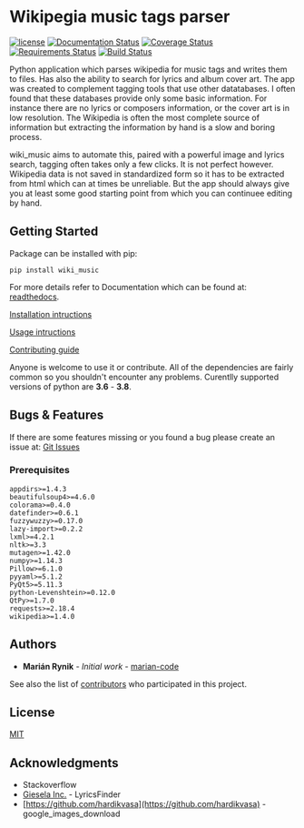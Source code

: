 # Wikipegia music tags parser

[![license](https://img.shields.io/pypi/l/qtpy.svg)](./LICENSE)
[![Documentation Status](https://readthedocs.org/projects/wikipedia-music-tags/badge/?version=latest)](https://wikipedia-music-tags.readthedocs.io/en/latest/?badge=latest)
[![Coverage Status](https://coveralls.io/repos/github/marian-code/wikipedia-music-tags/badge.svg?branch=master)](https://coveralls.io/github/marian-code/wikipedia-music-tags?branch=master)
[![Requirements Status](https://requires.io/github/marian-code/wikipedia-music-tags/requirements.svg?branch=master)](https://requires.io/github/marian-code/wikipedia-music-tags/requirements/?branch=master)
[![Build Status](https://travis-ci.com/marian-code/wikipedia-music-tags.svg?branch=master)](https://travis-ci.com/marian-code/wikipedia-music-tags.svg?branch=master)


Python application which parses wikipedia for music tags and writes them to 
files. Has also the ability to search for lyrics and album cover art. The app
was created to complement tagging tools that use other datatabases.
I often found that these databases provide only some basic information. For
instance there are no lyrics or composers information, or the cover art is in
low resolution. The Wikipedia is often the most complete source of information
but extracting the information by hand is a slow and boring process.

wiki_music aims to automate this, paired with a powerful image and lyrics
search, tagging often takes only a few clicks. It is not perfect however.
Wikipedia data is not saved in standardized form so it has to be extracted from
html which can at times be unreliable. But the app should always give you at
least some good starting point from which you can continuee editing by hand.

## Getting Started

Package can be installed with pip:

```
pip install wiki_music
```
For more details refer to Documentation which can be found at:
[readthedocs](https://wikipedia-music-tags.readthedocs.io/en/latest/index.html).

[Installation intructions](https://wikipedia-music-tags.readthedocs.io/en/latest/instalation.html)

[Usage intructions](https://wikipedia-music-tags.readthedocs.io/en/latest/usage.html)

[Contributing guide](https://wikipedia-music-tags.readthedocs.io/en/latest/contributing.html)


Anyone is welcome to use it or contribute. All of the dependencies are fairly
common so you shouldn't encounter any problems. Curentlly supported versions of
python are **3.6** - **3.8**.

## Bugs & Features

If there are some features missing or you found a bug please create an issue
at: [Git Issues](https://github.com/marian-code/wikipedia-music-tags/issues)

### Prerequisites

```
appdirs>=1.4.3
beautifulsoup4>=4.6.0
colorama>=0.4.0
datefinder>=0.6.1
fuzzywuzzy>=0.17.0
lazy-import>=0.2.2
lxml>=4.2.1
nltk>=3.3
mutagen>=1.42.0
numpy>=1.14.3
Pillow>=6.1.0
pyyaml>=5.1.2
PyQt5>=5.11.3
python-Levenshtein>=0.12.0
QtPy>=1.7.0
requests>=2.18.4
wikipedia>=1.4.0
```

## Authors

* **Marián Rynik** - *Initial work* - [marian-code](https://github.com/marian-code)

See also the list of [contributors](https://github.com/your/project/contributors) who participated in this project.

## License

[MIT](https://github.com/marian-code/https://github.com/marian-code/wikipedia-music-tags/LICENSE.txt)

## Acknowledgments

* Stackoverflow
* [Giesela Inc.](https://github.com/GieselaDev) - LyricsFinder
* [https://github.com/hardikvasa](https://github.com/hardikvasa) - google_images_download


